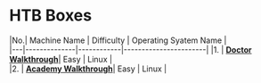 # HTB Boxes <br/>
 |No.| Machine Name | Difficulty | Operating Syatem Name |</br>
 |---|--------------|------------|-----------------------|
 |1. |  [**Doctor Walkthrough**](https://shubham-singh.medium.com/doctor-htb-walkthrough-70bcb9eedefd)| Easy | Linux |</br>
 |2. |  [**Academy Walkthrough**](https://shubham-singh.medium.com/academy-hackthebox-walkthrough-9102c5d79dee)| Easy | Linux |</br>
